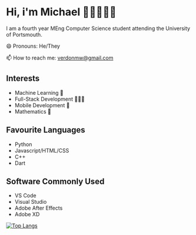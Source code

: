 
# Hi, i'm Michael 😵‍💫🚶‍♂️🥶

I am a fourth year MEng Computer Science student attending the University of Portsmouth.

😄 Pronouns: He/They

📫 How to reach me: verdonmw@gmail.com

## Interests

- Machine Learning 🧠
- Full-Stack Development 👨🏻‍💻
- Mobile Development 📱
- Mathematics 🧮

## Favourite Languages

- Python
- Javascript/HTML/CSS
- C++
- Dart


## Software Commonly Used

- VS Code
- Visual Studio
- Adobe After Effects
- Adobe XD

[![Top Langs](https://github-readme-stats.vercel.app/api/top-langs/?username=MichaelVerdon&layout=compact&theme=dark)](https://github.com/anuraghazra/github-readme-stats)

<!--
**MichaelVerdon/MichaelVerdon** is a ✨ _special_ ✨ repository because its `README.md` (this file) appears on your GitHub profile.

Here are some ideas to get you started:

- 🔭 I’m currently working on ...
- 🌱 I’m currently learning ...
- 👯 I’m looking to collaborate on ...
- 🤔 I’m looking for help with ...
- 💬 Ask me about ...
- 📫 How to reach me: ...
- 😄 Pronouns: ...
- ⚡ Fun fact: ...
-->

